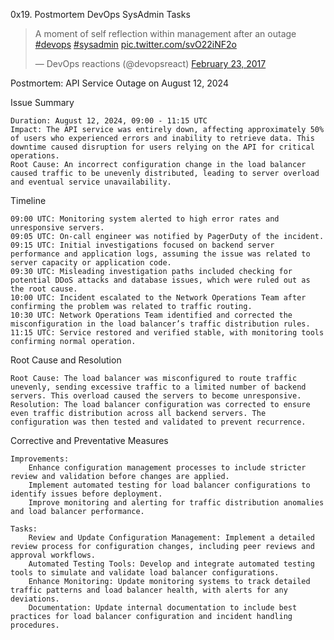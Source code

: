 0x19. Postmortem
DevOps SysAdmin
Tasks
<blockquote class="twitter-tweet" data-media-max-width="560"><p lang="en" dir="ltr">A moment of self reflection within management after an outage <a href="https://twitter.com/hashtag/devops?src=hash&amp;ref_src=twsrc%5Etfw">#devops</a> <a href="https://twitter.com/hashtag/sysadmin?src=hash&amp;ref_src=twsrc%5Etfw">#sysadmin</a> <a href="https://t.co/svO22iNF2o">pic.twitter.com/svO22iNF2o</a></p>&mdash; DevOps reactions (@devopsreact) <a href="https://twitter.com/devopsreact/status/834887829486399488?ref_src=twsrc%5Etfw">February 23, 2017</a></blockquote> <script async src="https://platform.twitter.com/widgets.js" charset="utf-8"></script> 

Postmortem: API Service Outage on August 12, 2024

Issue Summary

    Duration: August 12, 2024, 09:00 - 11:15 UTC
    Impact: The API service was entirely down, affecting approximately 50% of users who experienced errors and inability to retrieve data. This downtime caused disruption for users relying on the API for critical operations.
    Root Cause: An incorrect configuration change in the load balancer caused traffic to be unevenly distributed, leading to server overload and eventual service unavailability.

Timeline

    09:00 UTC: Monitoring system alerted to high error rates and unresponsive servers.
    09:05 UTC: On-call engineer was notified by PagerDuty of the incident.
    09:15 UTC: Initial investigations focused on backend server performance and application logs, assuming the issue was related to server capacity or application code.
    09:30 UTC: Misleading investigation paths included checking for potential DDoS attacks and database issues, which were ruled out as the root cause.
    10:00 UTC: Incident escalated to the Network Operations Team after confirming the problem was related to traffic routing.
    10:30 UTC: Network Operations Team identified and corrected the misconfiguration in the load balancer’s traffic distribution rules.
    11:15 UTC: Service restored and verified stable, with monitoring tools confirming normal operation.

Root Cause and Resolution

    Root Cause: The load balancer was misconfigured to route traffic unevenly, sending excessive traffic to a limited number of backend servers. This overload caused the servers to become unresponsive.
    Resolution: The load balancer configuration was corrected to ensure even traffic distribution across all backend servers. The configuration was then tested and validated to prevent recurrence.

Corrective and Preventative Measures

    Improvements:
        Enhance configuration management processes to include stricter review and validation before changes are applied.
        Implement automated testing for load balancer configurations to identify issues before deployment.
        Improve monitoring and alerting for traffic distribution anomalies and load balancer performance.

    Tasks:
        Review and Update Configuration Management: Implement a detailed review process for configuration changes, including peer reviews and approval workflows.
        Automated Testing Tools: Develop and integrate automated testing tools to simulate and validate load balancer configurations.
        Enhance Monitoring: Update monitoring systems to track detailed traffic patterns and load balancer health, with alerts for any deviations.
        Documentation: Update internal documentation to include best practices for load balancer configuration and incident handling procedures.
